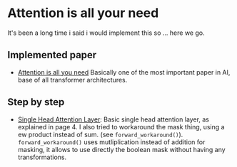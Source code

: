 # Attention is all your need

It's been a long time i said i would implement this so ... here we go.

## Implemented paper
- [Attention is all you need](https://arxiv.org/pdf/1706.03762) Basically one of the most important paper in AI, base of all transformer architectures.

## Step by step

- [Single Head Attention Layer]("./single_head_attention.py"): Basic single head attention layer, as explained in page 4. I also tried to workaround the mask thing, using a ew product instead of sum. (see `forward_workaround()`). `forward_workaround()` uses mutliplication instead of addition for masking, it allows to use directly the boolean mask without having any transformations.